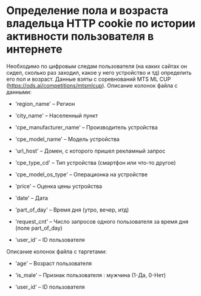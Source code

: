 # Определение пола и возраста владельца HTTP cookie по истории активности пользователя в интернете
Необходимо по цифровым следам пользователя (на каких сайтах  он сидел, сколько раз заходил, какое у него устройство и тд) определить его пол и возраст. Данные взяты с соревнований MTS ML CUP (https://ods.ai/competitions/mtsmlcup).
Описание колонок файла с данными:

- 'region_name' – Регион

- 'city_name' – Населенный пункт

- 'cpe_manufacturer_name' – Производитель устройства

- 'cpe_model_name' – Модель устройства

- 'url_host' – Домен, с которого пришел рекламный запрос

- 'cpe_type_cd' – Тип устройства (смартфон или что-то другое)

- 'cpe_model_os_type' – Операционка на устройстве

- 'price' – Оценка цены устройства

- 'date' – Дата

- 'part_of_day' – Время дня (утро, вечер, итд)

- 'request_cnt' – Число запросов одного пользователя за время дня (поле part_of_day)

- 'user_id' – ID пользователя

Описание колонок файла с таргетами:

- 'age' – Возраст пользователя

- 'is_male' – Признак пользователя : мужчина (1-Да, 0-Нет)

- 'user_id' – ID пользователя
